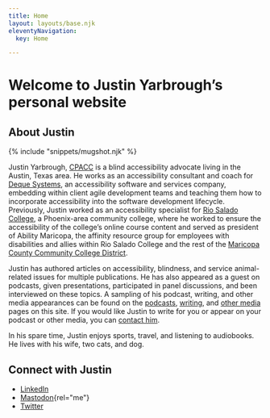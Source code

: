 ```yaml
---
title: Home
layout: layouts/base.njk
eleventyNavigation:
  key: Home

---
```

# Welcome to Justin Yarbrough’s personal website

## About Justin

{% include "snippets/mugshot.njk" %}

Justin Yarbrough, [CPACC](https://www.accessibilityassociation.org/s/certified-professional) is a blind accessibility advocate living in the Austin, Texas area. He works as an accessibility consultant and coach for [Deque Systems](https://www.deque.com/), an accessibility software and services company, embedding within client agile development teams and teaching them how to incorporate accessibility into the software development lifecycle. Previously, Justin worked as an accessibility specialist for [Rio Salado College](https://www.riosalado.edu/), a Phoenix-area community college, where he worked to ensure the accessibility of the college’s online course content and served as president of Ability Maricopa, the affinity resource group for employees with disabilities and allies within Rio Salado College and the rest of the [Maricopa County Community College District](https://www.maricopa.edu/).

Justin has authored articles on accessibility, blindness, and service animal-related issues for multiple publications. He has also appeared as a guest on podcasts, given presentations, participated in panel discussions, and been interviewed on these topics. A sampling of his podcast, writing, and other media appearances can be found on the [podcasts](/podcasts), [writing](/writing), and [other media](/media) pages on this site. If you would like Justin to write for you or appear on your podcast or other media, you can [contact him](/contact).

In his spare time, Justin enjoys sports, travel, and listening to audiobooks. He lives with his wife, two cats, and dog.

## Connect with Justin

- [LinkedIn](https://www.linkedin.com/in/justin-yarbrough-639770234/)
- [Mastodon](https://disabled.social/@jyarbrough){rel="me"}
- [Twitter](https://www.twitter.com/fatelvis04)